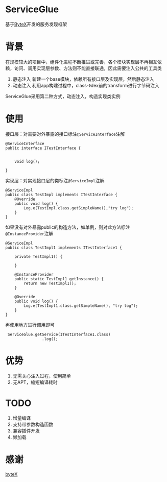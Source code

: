 # ServiceGlue
基于[ByteX](https://github.com/bytedance/ByteX)开发的服务发现框架

# 背景
在规模较大的项目中，组件化进程不断推进或完善，各个模块实现层不再相互依赖，访问、调用实现层参数、方法则不能直接联通，因此需要注入公共的工具类
1. 静态注入
  新建一个base模块，依赖所有接口层及实现层，然后静态注入
2. 动态注入
  利用app构建过程中，class-》dex前的transform进行字节码注入
  
ServiceGlue采用第二种方式，动态注入，构造实现类实例 

# 使用
接口层：对需要对外暴露的接口标注`@ServiceInterface`注解
```
@ServiceInterface
public interface ITestInterface {


    void log();

}
```
实现层：对实现接口层的类标注`@ServiceImpl`注解
```
@ServiceImpl
public class TestImpl implements ITestInterface {
    @Override
    public void log() {
        Log.e(TestImpl.class.getSimpleName(),"try log");
    }
}
```
如果没有对外暴露public的构造方法，如单例，则对此方法标注`@InstanceProvider`注解
```
@ServiceImpl
public class TestImpl1 implements ITestInterface1 {

    private TestImpl1() {

    }

    @InstanceProvider
    public static TestImpl1 getInstance() {
        return new TestImpl1();
    }

    @Override
    public void log() {
        Log.e(TestImpl1.class.getSimpleName(), "try log");
    }
}
```
再使用地方进行调用即可
```
 ServiceGlue.getService(ITestInterface1.class)
                .log();
  ```
  
  # 优势
  1. 无需关心注入过程，使用简单
  2. 无APT，缩短编译耗时
  
  # TODO
  1. 增量编译
  2. 支持带参数构造函数
  3. 兼容插件开发
  4. 懒加载
  
  # 感谢
  [byteX](https://github.com/bytedance/ByteX)
